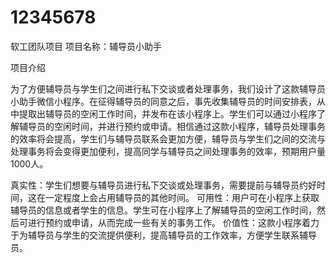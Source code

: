 # 12345678
软工团队项目
项目名称：辅导员小助手

项目介绍

​ 为了方便辅导员与学生们之间进行私下交谈或者处理事务，我们设计了这款辅导员小助手微信小程序。在征得辅导员的同意之后，事先收集辅导员的时间安排表，从中提取出辅导员的空闲工作时间，并发布在该小程序上。学生们可以通过小程序了解辅导员的空闲时间，并进行预约或申请。相信通过这款小程序，辅导员处理事务的效率将会提高，学生们与辅导员联系会更加方便，辅导员与学生们之间的交流与处理事务将会变得更加便利，提高同学与辅导员之间处理事务的效率，预期用户量1000人。

真实性：学生们想要与辅导员进行私下交谈或处理事务，需要提前与辅导员约好时间，这在一定程度上会占用辅导员的其他时间。
可用性：用户可在小程序上获取辅导员的信息或者学生的信息。学生可在小程序上了解辅导员的空闲工作时间，然后可进行预约或申请，从而完成一些有关的事务工作。
价值性：这款小程序着力于为辅导员与学生的交流提供便利，提高辅导员的工作效率，方便学生联系辅导员。
